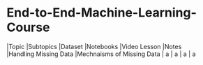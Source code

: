 # End-to-End-Machine-Learning-Course

|Topic  |Subtopics  |Dataset  |Notebooks  |Video Lesson |Notes  
|Handling Missing Data  |Mechnaisms of Missing Data | a | a | a | a
